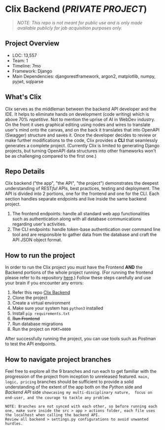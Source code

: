 # Clix Backend (_PRIVATE PROJECT_)

> _NOTE: This repo is not meant for public use and is only made available publicly for job acquisition purposes only._

**Project Overview**
---
- LOC: 13,557
- Team: 1
- Timeline: 7mo
- Framework: Django
- Main Dependencies: djangorestframework, argon2, matplotlib, numpy, pyjwt, sqlparse

**What's Clix**
---
Clix serves as the middleman between the backend API developer and the IDE. It helps to eliminate hands on development (code writing) which is above 70% _repetitive_. Not to mention the uprise of AI in WebDev industry. On the front it uses graphical editing using nodes and wires to translate user's mind onto the canvas, and on the back it translates that into OpenAPI (Swagger) structure and saves it. Once the developer decides to review or make further modifications to the code, Clix provides a __CLI__ that seamlessly generates a complete project. (Currently Clix is limited to generating Django projects, but turning OpenAPI data structures into other frameworks won't be as challenging compared to the first one.)


**Repo Details**
---
Clix backend ("the app", "the API", "the project") demonstrates the deepest understanding of REST*ful* APIs, best practices, testing and deployment. The API is divided into 2 portions, one for the frontend and one for the CLI. Each section handles separate endpoints and live inside the same backend project. 
1. The frontend endpoints: handle all standard web app functionalities such as authentication along with all database communications regarding user's activities.
2. The CLI endpoints: handle token-base authentication over command line tool and are responsible to gather data from the database and craft the API JSON object format.

**How to run the project**
---
In order to run the Clix project you must have the Frontend __AND__ the Backend portions of the whole project running. (For running the frontend please refer to its repository [here](https://github.com/sir-eris/frontend).)
Follow these steps carefully and use your brain if you encounter any errors:
1. Refer this repo [Clix Backend](https://github.com/sir-eris/backend)
2. Clone the project
3. Create a virtual environment
4. Make sure your system has ```python3``` installed
5. Install ```pip requirements.txt```
6. ~~Run Frontend~~
7. Run database migrations
8. Run the project on ```PORT=8000```

After successfully running the project, you can use tools such as Postman to test the API endpoints.

**How to navigate project branches**
---
Feel free to explore all the 9 branches and run each to get familiar with the progression of the project from inception to unreleased featured. ```main, logic, pricing``` branches should be sufficient to provide a solid understanding of the extent of the app both on the _Python_ side and _Backend API_ side ```showcasing my multi-disciplinary nature,  focus on end-user, and the courage to tackle any problem```. 

```
NOTE: Branches are not synced with each other, so before running each one, make sure inside the src > app > actions folder, each file uses the localhost when calling the backend API. 
Review all backend > settings.py configurations to avoid unwanted hurdles. 
